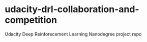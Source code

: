 # udacity-drl-collaboration-and-competition
Udacity Deep Reinforecement Learning Nanodegree project repo
